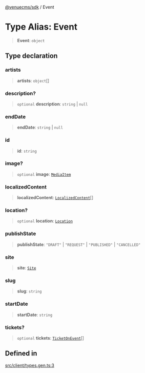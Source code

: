 [@venuecms/sdk](../wiki/Home) / Event

# Type Alias: Event

> **Event**: `object`

## Type declaration

### artists

> **artists**: `object`[]

### description?

> `optional` **description**: `string` \| `null`

### endDate

> **endDate**: `string` \| `null`

### id

> **id**: `string`

### image?

> `optional` **image**: [`MediaItem`](../wiki/TypeAlias.MediaItem)

### localizedContent

> **localizedContent**: [`LocalizedContent`](../wiki/TypeAlias.LocalizedContent)[]

### location?

> `optional` **location**: [`Location`](../wiki/TypeAlias.Location)

### publishState

> **publishState**: `"DRAFT"` \| `"REQUEST"` \| `"PUBLISHED"` \| `"CANCELLED"`

### site

> **site**: [`Site`](../wiki/TypeAlias.Site)

### slug

> **slug**: `string`

### startDate

> **startDate**: `string`

### tickets?

> `optional` **tickets**: [`TicketOnEvent`](../wiki/TypeAlias.TicketOnEvent)[]

## Defined in

[src/client/types.gen.ts:3](https://github.com/venuecms/sdk/blob/237fa033828e8f78d40380a5c39f6cf5abc00484/src/client/types.gen.ts#L3)
